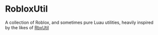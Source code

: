 # RobloxUtil

A collection of Roblox, and sometimes pure Luau utilities, heavily inspired by the likes of [RbxUtil](https://github.com/Sleitnick/RbxUtil)
